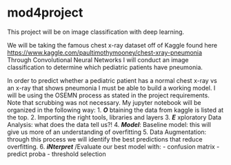 # mod4project
This project will be on image classification with deep learning. 


We will be taking the famous chest x-ray dataset off of Kaggle found here https://www.kaggle.com/paultimothymooney/chest-xray-pneumonia
Through Convolutional Neural Networks I will conduct an image classification to determine which pediatric patients have 
pneumonia. 

In order to predict whether a pediatric patient has a normal chest x-ray vs an x-ray that shows pneumonia I must be able to build a working model. I will be using the OSEMN process as stated in the project requirements. Note that scrubbing was not necessary. My jupyter notebook will be organized in the following way:
    1. ***O*** btaining the data from kaggle is listed at the top. 
    2. Importing the right tools, libraries and layers
    3. ***E*** xploratory Data Analysis: what does the data tell us?!
    4. ***Model***: Baseline model: this will give us more of an understanding of overfitting
    5. Data Augmentation: through this process we will identify the best predictions that reduce overfitting. 
    6. ***iNterpret*** /Evaluate our best model with: 
        - confusion matrix 
        - predict proba 
        - threshold selection 